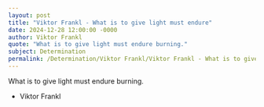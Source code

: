 ```yaml
---
layout: post
title: "Viktor Frankl - What is to give light must endure"
date: 2024-12-28 12:00:00 -0000
author: Viktor Frankl
quote: "What is to give light must endure burning."
subject: Determination
permalink: /Determination/Viktor Frankl/Viktor Frankl - What is to give light must endure
---
```


What is to give light must endure burning.

- Viktor Frankl

